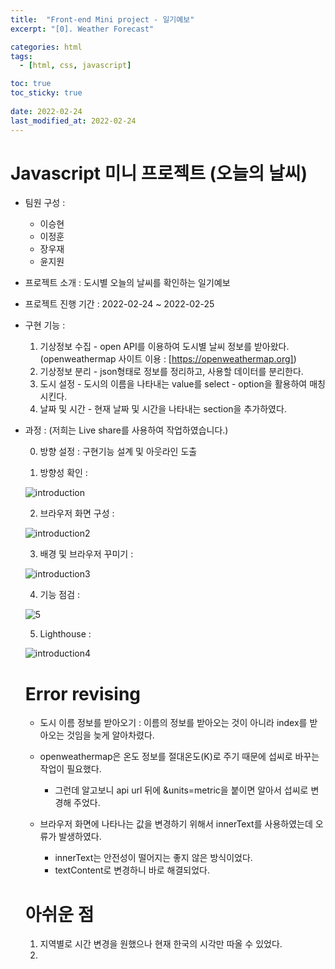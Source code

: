 ```yaml
---
title:  "Front-end Mini project - 일기예보"
excerpt: "[0]. Weather Forecast"

categories: html
tags:
  - [html, css, javascript]

toc: true
toc_sticky: true
 
date: 2022-02-24
last_modified_at: 2022-02-24
---
```

# Javascript 미니 프로젝트 (오늘의 날씨)
  
* 팀원 구성 :  
  - 이승현  
  - 이정훈  
  - 장우재  
  - 윤지원  
  
* 프로젝트 소개 : 도시별 오늘의 날씨를 확인하는 일기예보  
  
* 프로젝트 진행 기간 : 2022-02-24 ~ 2022-02-25  
  
* 구현 기능 :  
  1. 기상정보 수집 - open API를 이용하여 도시별 날씨 정보를 받아왔다.  
    (openweathermap 사이트 이용 : [https://openweathermap.org])  
  2. 기상정보 분리 - json형태로 정보를 정리하고, 사용할 데이터를 분리한다.  
  3. 도시 설정 - 도시의 이름을 나타내는 value를 select - option을 활용하여 매칭시킨다.  
  4. 날짜 및 시간 - 현재 날짜 및 시간을 나타내는 section을 추가하였다.  
  
* 과정 : (저희는 Live share를 사용하여 작업하였습니다.)
  
  0. 방향 설정 : 구현기능 설계 및 아웃라인 도출

  1. 방향성 확인 :  
    
  ![introduction](https://user-images.githubusercontent.com/59858894/155516028-dc4bfec6-32ec-4b72-9171-09c65abd8594.png)  

  2. 브라우저 화면 구성 :  
    
  ![introduction2](https://user-images.githubusercontent.com/59858894/155517624-7774a233-ae18-4508-9d5a-36e0c97d952e.PNG)  

  3. 배경 및 브라우저 꾸미기 :  
    
  ![introduction3](https://user-images.githubusercontent.com/59858894/155517885-065c9e49-4a27-4bff-8252-75c348fcfbf8.PNG)

  4. 기능 점검 :  
    
  ![5](https://user-images.githubusercontent.com/59858894/155628873-00d49f1b-e7ca-4e18-b163-8fffe8438f9f.PNG)
    
  5. Lighthouse :  
    
  ![introduction4](https://user-images.githubusercontent.com/59858894/155629019-8414270e-5627-4eca-978d-7d4e7352456a.png)



  # Error revising
    
  - 도시 이름 정보를 받아오기 : 이름의 정보를 받아오는 것이 아니라 index를 받아오는 것임을 늦게 알아차렸다.  
    
  - openweathermap은 온도 정보를 절대온도(K)로 주기 때문에 섭씨로 바꾸는 작업이 필요했다.  
    - 그런데 알고보니 api url 뒤에 &units=metric을 붙이면 알아서 섭씨로 변경해 주었다.  
    
  - 브라우저 화면에 나타나는 값을 변경하기 위해서 innerText를 사용하였는데 오류가 발생하였다.  
    - innerText는 안전성이 떨어지는 좋지 않은 방식이었다.  
    - textContent로 변경하니 바로 해결되었다.  
  
  # 아쉬운 점
  1. 지역별로 시간 변경을 원했으나 현재 한국의 시각만 따올 수 있었다.
  2. 
